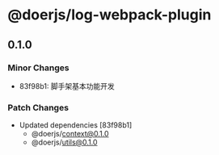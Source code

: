 # @doerjs/log-webpack-plugin

## 0.1.0

### Minor Changes

- 83f98b1: 脚手架基本功能开发

### Patch Changes

- Updated dependencies [83f98b1]
  - @doerjs/context@0.1.0
  - @doerjs/utils@0.1.0
